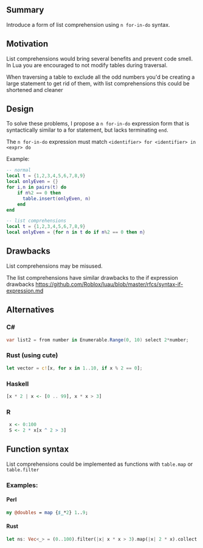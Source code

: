 ## Summary

Introduce a form of list comprehension using `n for-in-do` syntax.

## Motivation

List comprehensions would bring several benefits and prevent code smell.
In Lua you are encouraged to not modify tables during traversal.

When traversing a table to exclude all the odd numbers you'd be creating a large statement to get rid of them, with list comprehensions this could be shortened and cleaner

## Design

To solve these problems, I propose a `n for-in-do` expression form that is syntactically similar to a for statement, but lacks terminating `end`.

The `n for-in-do` expression must match ``<identifier> for <identifier> in <expr> do``

Example:
```lua
-- normal
local t = {1,2,3,4,5,6,7,8,9}
local onlyEven = {}
for i,n in pairs(t) do
    if n%2 == 0 then 
      table.insert(onlyEven, n)
    end
end

-- list comprehensions
local t = {1,2,3,4,5,6,7,8,9}
local onlyEven = {for n in t do if n%2 == 0 then n} 
```

## Drawbacks

List comprehensions may be misused.

The list comprehensions have similar drawbacks to the if expression drawbacks
https://github.com/Roblox/luau/blob/master/rfcs/syntax-if-expression.md

## Alternatives

### C#
```csharp
var list2 = from number in Enumerable.Range(0, 10) select 2*number;
```

### Rust (using cute)
```rust
let vector = c![x, for x in 1..10, if x % 2 == 0];
```

### Haskell
```haskell
[x * 2 | x <- [0 .. 99], x * x > 3]
```

### R
```r
 x <- 0:100
 S <- 2 * x[x ^ 2 > 3]
 ```

## Function syntax
List comprehensions could be implemented as functions with ``table.map`` or ``table.filter`` 

### Examples:

#### Perl
```perl
my @doubles = map {$_*2} 1..9;
```

#### Rust
```rust
let ns: Vec<_> = (0..100).filter(|x| x * x > 3).map(|x| 2 * x).collect();
```
